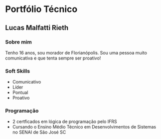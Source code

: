  # Portfólio Técnico 
## Lucas Malfatti Rieth 
### Sobre mim
Tenho 16 anos, sou morador de Florianópolis. Sou uma pessoa muito comunicativa e que tenta sempre ser proativo!
### Soft Skills
* Comunicativo
* Líder  <br/>
* Pontual  <br/>
* Proativo  <br/>
### Programação 
* 2 certficados em lógica de programação pelo IFRS <br/>
* Cursando o Ensino Médio Técnico em Desenvolvimentos de Sistemas no SENAI de São José SC <br/>


